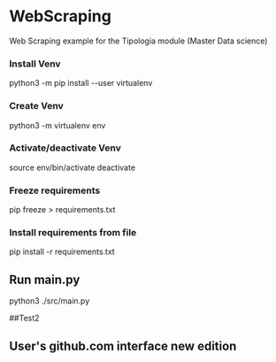 # WebScraping
Web Scraping example for the Tipologia module (Master Data science)

### Install Venv
python3 -m pip install --user virtualenv
### Create Venv
python3 -m virtualenv env
### Activate/deactivate Venv
source env/bin/activate
deactivate
### Freeze requirements
pip freeze > requirements.txt
### Install requirements from file
pip install -r requirements.txt

## Run main.py
python3 ./src/main.py

##Test2

## User's github.com interface new edition
